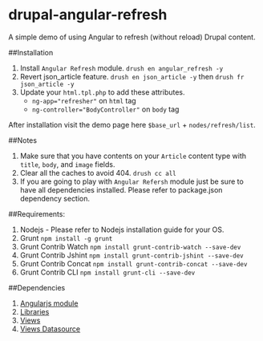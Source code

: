drupal-angular-refresh
======================

A simple demo of using Angular to refresh (without reload) Drupal content.

##Installation

1. Install `Angular Refresh` module. `drush en angular_refresh -y`
2. Revert json_article feature. `drush en json_article -y` then `drush fr json_article -y`
3. Update your `html.tpl.php` to add these attributes.
   * `ng-app="refresher"` on `html` tag
   * `ng-controller="BodyController"` on `body` tag

After installation visit the demo page here `$base_url` + `nodes/refresh/list`.

##Notes

1. Make sure that you have contents on your `Article` content type with `title`,
   `body`, and `image` fields.
2. Clear all the caches to avoid 404. `drush cc all`
3. If you are going to play with `Angular Refersh` module just be sure to have all
   dependencies installed. Please refer to package.json dependency section.

##Requirements:

1. Nodejs - Please refer to Nodejs installation guide for your OS.
2. Grunt `npm install -g grunt`
3. Grunt Contrib Watch `npm install grunt-contrib-watch --save-dev`
4. Grunt Contrib Jshint `npm install grunt-contrib-jshint --save-dev`
5. Grunt Contrib Concat `npm install grunt-contrib-concat --save-dev`
5. Grunt Contrib CLI `npm install grunt-cli --save-dev`

##Dependencies

1. [Angularjs module](https://drupal.org/project/angularjs)
2. [Libraries](https://drupal.org/project/libraries)
3. [Views](https://drupal.org/project/views)
4. [Views Datasource](https://drupal.org/project/views_datasource)
